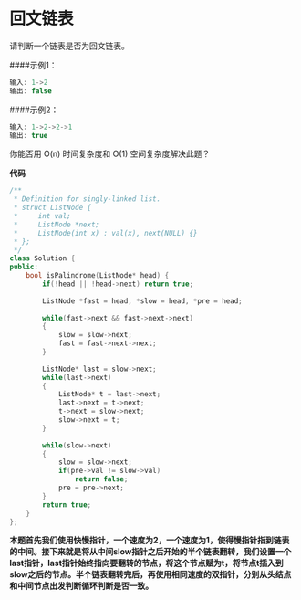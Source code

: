 # 回文链表
请判断一个链表是否为回文链表。

####示例1：
  ```cpp
输入: 1->2
输出: false
```
####示例2：
  ```cpp
输入: 1->2->2->1
输出: true
```
你能否用 O(n) 时间复杂度和 O(1) 空间复杂度解决此题？

**代码**
```c++
/**
 * Definition for singly-linked list.
 * struct ListNode {
 *     int val;
 *     ListNode *next;
 *     ListNode(int x) : val(x), next(NULL) {}
 * };
 */
class Solution {
public:
    bool isPalindrome(ListNode* head) {
        if(!head || !head->next) return true; 
        
        ListNode *fast = head, *slow = head, *pre = head;
        
        while(fast->next && fast->next->next)
        {
            slow = slow->next;
            fast = fast->next->next;
        }
        
        ListNode* last = slow->next;
        while(last->next)
        {
            ListNode* t = last->next;
            last->next = t->next;
            t->next = slow->next;
            slow->next = t;
        }
        
        while(slow->next)
        {
            slow = slow->next;
            if(pre->val != slow->val)
                return false;
            pre = pre->next;
        }
        return true;
    }
};
```
**本题首先我们使用快慢指针，一个速度为2，一个速度为1，使得慢指针指到链表的中间。接下来就是将从中间slow指针之后开始的半个链表翻转，我们设置一个last指针，last指针始终指向要翻转的节点，将这个节点赋为t，将节点t插入到slow之后的节点。半个链表翻转完后，再使用相同速度的双指针，分别从头结点和中间节点出发判断循环判断是否一致。**


